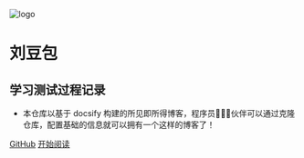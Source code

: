 ![logo](_media/logo.png)

# 刘豆包

## 学习测试过程记录

- 本仓库以基于 docsify 构建的所见即所得博客，程序员👨🏻‍💻伙伴可以通过克隆仓库，配置基础的信息就可以拥有一个这样的博客了！
    

[GitHub](<https://github.com/1liuxuefei/1liuxuefei.github.io>)
[开始阅读](README.md)